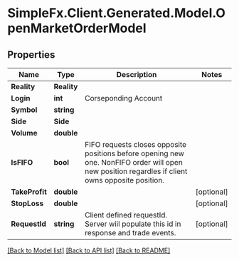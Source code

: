 # SimpleFx.Client.Generated.Model.OpenMarketOrderModel
## Properties

Name | Type | Description | Notes
------------ | ------------- | ------------- | -------------
**Reality** | **Reality** |  | 
**Login** | **int** | Corseponding Account | 
**Symbol** | **string** |  | 
**Side** | **Side** |  | 
**Volume** | **double** |  | 
**IsFIFO** | **bool** | FIFO requests closes opposite positions before opening new one. NonFIFO order will open new position regardles if client owns opposite position. | 
**TakeProfit** | **double** |  | [optional] 
**StopLoss** | **double** |  | [optional] 
**RequestId** | **string** | Client defined requestId. Server wiil populate this id in response and trade events. | [optional] 

[[Back to Model list]](../README.md#documentation-for-models) [[Back to API list]](../README.md#documentation-for-api-endpoints) [[Back to README]](../README.md)

